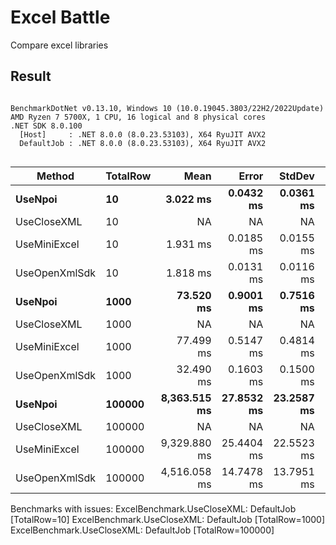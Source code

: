 ﻿# Excel Battle

Compare excel libraries

## Result

```

BenchmarkDotNet v0.13.10, Windows 10 (10.0.19045.3803/22H2/2022Update)
AMD Ryzen 7 5700X, 1 CPU, 16 logical and 8 physical cores
.NET SDK 8.0.100
  [Host]     : .NET 8.0.0 (8.0.23.53103), X64 RyuJIT AVX2
  DefaultJob : .NET 8.0.0 (8.0.23.53103), X64 RyuJIT AVX2


```
| Method        | TotalRow | Mean         | Error      | StdDev     | Gen0        | Gen1        | Gen2      | Allocated     |
|-------------- |--------- |-------------:|-----------:|-----------:|------------:|------------:|----------:|--------------:|
| **UseNpoi**       | **10**       |     **3.022 ms** |  **0.0432 ms** |  **0.0361 ms** |    **132.8125** |     **46.8750** |         **-** |     **2236.3 KB** |
| UseCloseXML   | 10       |           NA |         NA |         NA |          NA |          NA |        NA |            NA |
| UseMiniExcel  | 10       |     1.931 ms |  0.0185 ms |  0.0155 ms |     85.9375 |     39.0625 |         - |    1451.58 KB |
| UseOpenXmlSdk | 10       |     1.818 ms |  0.0131 ms |  0.0116 ms |     39.0625 |     15.6250 |         - |     653.21 KB |
| **UseNpoi**       | **1000**     |    **73.520 ms** |  **0.9001 ms** |  **0.7516 ms** |   **3750.0000** |   **2250.0000** | **1000.0000** |   **52845.48 KB** |
| UseCloseXML   | 1000     |           NA |         NA |         NA |          NA |          NA |        NA |            NA |
| UseMiniExcel  | 1000     |    77.499 ms |  0.5147 ms |  0.4814 ms |   4000.0000 |   3250.0000 |  750.0000 |   58898.42 KB |
| UseOpenXmlSdk | 1000     |    32.490 ms |  0.1603 ms |  0.1500 ms |   1187.5000 |   1062.5000 |  500.0000 |   14144.92 KB |
| **UseNpoi**       | **100000**   | **8,363.515 ms** | **27.8532 ms** | **23.2587 ms** | **263000.0000** | **109000.0000** | **4000.0000** | **4858617.91 KB** |
| UseCloseXML   | 100000   |           NA |         NA |         NA |          NA |          NA |        NA |            NA |
| UseMiniExcel  | 100000   | 9,329.880 ms | 25.4404 ms | 22.5523 ms | 332000.0000 | 129000.0000 | 6000.0000 | 5790701.05 KB |
| UseOpenXmlSdk | 100000   | 4,516.058 ms | 14.7478 ms | 13.7951 ms |  68000.0000 |  67000.0000 | 3000.0000 | 1405445.88 KB |

Benchmarks with issues:
ExcelBenchmark.UseCloseXML: DefaultJob [TotalRow=10]
ExcelBenchmark.UseCloseXML: DefaultJob [TotalRow=1000]
ExcelBenchmark.UseCloseXML: DefaultJob [TotalRow=100000]